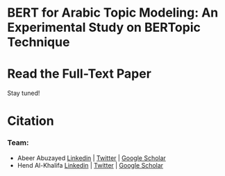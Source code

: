 # BERT for Arabic Topic Modeling: An Experimental Study on BERTopic Technique



# Read the Full-Text Paper

Stay tuned!

# Citation


### Team:
- Abeer Abuzayed [Linkedin](https://www.linkedin.com/in/abeer-abuzayed/) | [Twitter](https://twitter.com/aabuzayed1) | [Google Scholar](https://scholar.google.com/citations?user=sa52NEgAAAAJ&hl=en)
- Hend Al-Khalifa [Linkedin](https://www.linkedin.com/in/hendalkhalifa/) | [Twitter](https://twitter.com/hend_alkhalifa) | [Google Scholar](https://scholar.google.com/citations?user=4_41y40AAAAJ)

